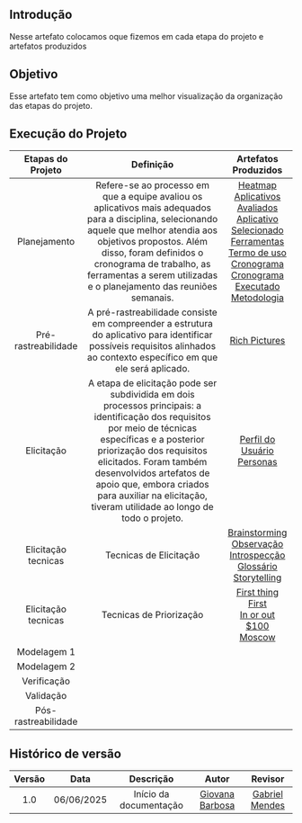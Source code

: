 ## Introdução
Nesse artefato colocamos oque fizemos em cada etapa do projeto e artefatos produzidos

## Objetivo
Esse artefato tem como objetivo uma melhor visualização da organização das etapas do projeto.

## Execução do Projeto

|Etapas do Projeto|Definição|Artefatos Produzidos|
| :----: | :--------: | :---------------------------------: | 
|Planejamento| Refere-se ao processo em que a equipe avaliou os aplicativos mais adequados para a disciplina, selecionando aquele que melhor atendia aos objetivos propostos. Além disso, foram definidos o cronograma de trabalho, as ferramentas a serem utilizadas e o planejamento das reuniões semanais.| [Heatmap](https://requisitos-de-software.github.io/2025.1-DetranDF/planejamento/heatmap/)<br>[Aplicativos Avaliados](https://requisitos-de-software.github.io/2025.1-DetranDF/planejamento/apps-avaliados/)<br>[Aplicativo Selecionado](https://requisitos-de-software.github.io/2025.1-DetranDF/planejamento/AplicativoSelecionado/)<br>[Ferramentas](https://requisitos-de-software.github.io/2025.1-DetranDF/planejamento/Ferramentas/)<br>[Termo de uso](https://requisitos-de-software.github.io/2025.1-DetranDF/planejamento/termo-de-uso/)<br>[Cronograma](https://requisitos-de-software.github.io/2025.1-DetranDF/planejamento/cronograma/)<br>[Cronograma Executado](https://requisitos-de-software.github.io/2025.1-DetranDF/planejamento/Cronograma-executado/)<br>[Metodologia](https://requisitos-de-software.github.io/2025.1-DetranDF/planejamento/metodologia/)|
|Pré-rastreabilidade|A pré-rastreabilidade consiste em compreender a estrutura do aplicativo para identificar possíveis requisitos alinhados ao contexto específico em que ele será aplicado.|[Rich Pictures](https://requisitos-de-software.github.io/2025.1-DetranDF/planejamento/Rich-picture/)|
|Elicitação|A etapa de elicitação pode ser subdividida em dois processos principais: a identificação dos requisitos por meio de técnicas específicas e a posterior priorização dos requisitos elicitados. Foram também desenvolvidos artefatos de apoio que, embora criados para auxiliar na elicitação, tiveram utilidade ao longo de todo o projeto.|[Perfil do Usuário](https://requisitos-de-software.github.io/2025.1-DetranDF/Elicita%C3%A7%C3%A3o/Perfil-usuario/)<br>[Personas](https://requisitos-de-software.github.io/2025.1-DetranDF/Elicita%C3%A7%C3%A3o/personas/)|
|Elicitação tecnicas|Tecnicas de Elicitação|[Brainstorming](https://requisitos-de-software.github.io/2025.1-DetranDF/Elicita%C3%A7%C3%A3o/Tecnicas-de-elecita%C3%A7%C3%A3o/Brainstorming/)<br>[Observação](https://requisitos-de-software.github.io/2025.1-DetranDF/Elicita%C3%A7%C3%A3o/Tecnicas-de-elecita%C3%A7%C3%A3o/Observa%C3%A7%C3%A3o/)<br>[Introspecção](https://requisitos-de-software.github.io/2025.1-DetranDF/Elicita%C3%A7%C3%A3o/Tecnicas-de-elecita%C3%A7%C3%A3o/Introspec%C3%A7%C3%A3o/)<br>[Glossário](https://requisitos-de-software.github.io/2025.1-DetranDF/Elicita%C3%A7%C3%A3o/Tecnicas-de-elecita%C3%A7%C3%A3o/glossario/)<br>[Storytelling](https://requisitos-de-software.github.io/2025.1-DetranDF/Elicita%C3%A7%C3%A3o/Tecnicas-de-elecita%C3%A7%C3%A3o/Storytelling/)|
|Elicitação tecnicas|Tecnicas de Priorização| [First thing First](https://requisitos-de-software.github.io/2025.1-DetranDF/Elicita%C3%A7%C3%A3o/tecnicas-de-prioriza%C3%A7%C3%A3o/First%20thing%20First/)<br>[In or out](https://requisitos-de-software.github.io/2025.1-DetranDF/Elicita%C3%A7%C3%A3o/tecnicas-de-prioriza%C3%A7%C3%A3o/In%20or%20out/)<br>[$100](https://requisitos-de-software.github.io/2025.1-DetranDF/Elicita%C3%A7%C3%A3o/tecnicas-de-prioriza%C3%A7%C3%A3o/%24100/)<br>[Moscow](https://requisitos-de-software.github.io/2025.1-DetranDF/Elicita%C3%A7%C3%A3o/tecnicas-de-prioriza%C3%A7%C3%A3o/moscow/)|
|Modelagem 1|
|Modelagem 2|
|Verificação|
|Validação|
|Pós-rastreabilidade|

## Histórico de versão

| Versão |    Data    |              Descrição              |                     Autor                     | Revisor |
| :----: | :--------: | :---------------------------------: | :-------------------------------------------: | :-----: |
|  1.0   | 06/06/2025 |       Início da documentação       | [Giovana Barbosa ](https://github.com/gio221) |     [Gabriel Mendes](https://github.com/gbevi)          |